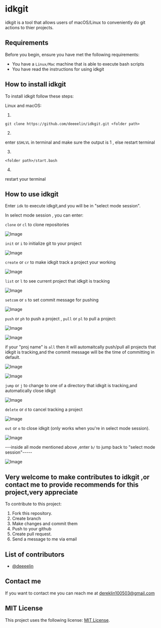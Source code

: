 # idkgit

idkgit is a tool that allows users of macOS/Linux to conveniently do git actions to thier projects.

## Requirements

Before you begin, ensure you have met the following requirements:

* You have a `Linux/Mac` machine that is able to execute bash scripts
* You have read the instructions for using idkgit

## How to install idkgit

To install idkgit follow these steps:

Linux and macOS:

1.
```
git clone https://github.com/deeeelin/idkgit.git <folder path>
```

2.
enter `$SHLVL` in terminal and make sure the output is 1 , else restart terminal 

3.
```
<folder path>/start.bash
```
4.
restart your terminal

## How to use idkgit

Enter `idk` to execute idkgit,and you will be in "select mode session".

In select mode session , you can enter:

`clone` or `cl` to clone repositories

![Image](./README_sources/clone.png)

`init` or `i` to initialize git to your project

![Image](./README_sources/init.png)

`create` or `cr` to make idkgit track a project your working

![Image](./README_sources/create.png)

`list` or `l` to see current project that idkgit is tracking

![Image](./README_sources/list.png)

`setcom` or `s` to set commit message for pushing

![Image](./README_sources/setcom.png)

`push` or `ph` to push a project , `pull` or `pl` to pull a project:

![Image](./README_sources/pull_sin.png)

![Image](./README_sources/push_single.png)

   if your "proj name" is `all` then it will automaitcally push/pull all projects that idkgit is tracking,and 
   the commit message will be the time of committing in default.

![Image](./README_sources/pull_all.png)

![Image](./README_sources/push_all.png)

`jump` or `j` to change to one of a directory that idkgit is tracking,and automatically close idkgit

![Image](./README_sources/jump.png)

`delete` or `d` to cancel tracking a project

![Image](./README_sources/delete.png)

`out` or `o` to close idkgit (only works when you're in select mode session).

![Image](./README_sources/out.png)

---inside all mode mentioned above ,enter `b/` to jump back to "select mode session"-----

![Image](./README_sources/back.png)

## Very welcome to make contributes to idkgit ,or contact me to provide recommends for this project,very appreciate

To contribute to this project:

1. Fork this repository.
2. Create branch
3. Make changes and commit them
4. Push to your github
5. Create pull request.
6. Send a message to me via email

## List of contributors

* [@deeeelin](https://github.com/deeeelin) 

## Contact me

If you want to contact me you can reach me at <dereklin100503@gmail.com>

## MIT License

This project uses the following license: [MIT License](https://choosealicense.com/licenses/mit/#).
